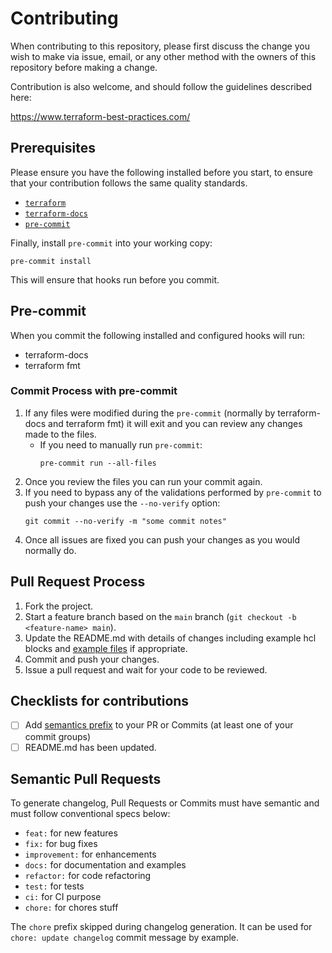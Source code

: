 # Contributing

When contributing to this repository, please first discuss the change you wish to make via issue,
email, or any other method with the owners of this repository before making a change.

Contribution is also welcome, and should follow the guidelines described here:

https://www.terraform-best-practices.com/

## Prerequisites

Please ensure you have the following installed before you start, to ensure that your contribution
follows the same quality standards.

* [`terraform`](https://developer.hashicorp.com/terraform/downloads?product_intent=terraform)
* [`terraform-docs`](https://terraform-docs.io/)
* [`pre-commit`](https://pre-commit.com/)

Finally, install `pre-commit` into your working copy:

```
pre-commit install
```

This will ensure that hooks run before you commit.

## Pre-commit

When you commit the following installed and configured hooks will run:
* terraform-docs
* terraform fmt

### Commit Process with pre-commit
1. If any files were modified during the `pre-commit` (normally by terraform-docs and terraform fmt) it will exit and you can review any changes made to the files. 
    - If you need to manually run `pre-commit`:
      ```
      pre-commit run --all-files
      ```
2. Once you review the files you can run your commit again. 
3. If you need to bypass any of the validations performed by `pre-commit` to push your changes use the `--no-verify` option:
    ```
    git commit --no-verify -m "some commit notes"  
    ```
4. Once all issues are fixed you can push your changes as you would normally do.

## Pull Request Process

1. Fork the project.
2. Start a feature branch based on the `main` branch (`git checkout -b <feature-name> main`).
3. Update the README.md with details of changes including example hcl blocks and [example files](./examples) if appropriate.
4. Commit and push your changes.
5. Issue a pull request and wait for your code to be reviewed.

## Checklists for contributions

- [ ] Add [semantics prefix](#semantic-pull-requests) to your PR or Commits (at least one of your commit groups)
- [ ] README.md has been updated.

## Semantic Pull Requests

To generate changelog, Pull Requests or Commits must have semantic and must follow conventional specs below:

- `feat:` for new features
- `fix:` for bug fixes
- `improvement:` for enhancements
- `docs:` for documentation and examples
- `refactor:` for code refactoring
- `test:` for tests
- `ci:` for CI purpose
- `chore:` for chores stuff

The `chore` prefix skipped during changelog generation. It can be used for `chore: update changelog` commit message by example.
